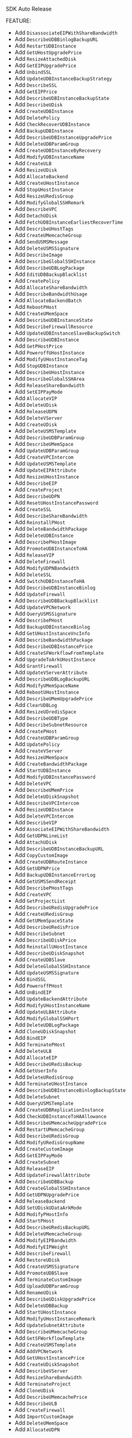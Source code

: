 SDK Auto Release

FEATURE:

- Add `DisassociateEIPWithShareBandwidth`
- Add `DescribeUDBBinlogBackupURL`
- Add `RestartUDBInstance`
- Add `GetUHostUpgradePrice`
- Add `ResizeAttachedDisk`
- Add `GetEIPUpgradePrice`
- Add `UnbindSSL`
- Add `UpdateUDBInstanceBackupStrategy`
- Add `DescribeSSL`
- Add `GetEIPPrice`
- Add `DescribeUDBInstanceBackupState`
- Add `DescribeUDisk`
- Add `CreateUDBInstance`
- Add `DeletePolicy`
- Add `CheckRecoverUDBInstance`
- Add `BackupUDBInstance`
- Add `DescribeUDBInstanceUpgradePrice`
- Add `DeleteUDBParamGroup`
- Add `CreateUDBInstanceByRecovery`
- Add `ModifyUDBInstanceName`
- Add `CreateULB`
- Add `ResizeUDisk`
- Add `AllocateBackend`
- Add `CreateUHostInstance`
- Add `StopUHostInstance`
- Add `ResizeURedisGroup`
- Add `ModifyGlobalSSHRemark`
- Add `DescribeVPC`
- Add `DetachUDisk`
- Add `FetchUDBInstanceEarliestRecoverTime`
- Add `DescribeUHostTags`
- Add `CreateUMemcacheGroup`
- Add `SendUSMSMessage`
- Add `DeleteUSMSSignature`
- Add `DescribeImage`
- Add `DescribeGlobalSSHInstance`
- Add `DescribeUDBLogPackage`
- Add `EditUDBBackupBlacklist`
- Add `CreatePolicy`
- Add `AllocateShareBandwidth`
- Add `DescribeBandwidthUsage`
- Add `AllocateBackendBatch`
- Add `RebootPHost`
- Add `CreateUMemSpace`
- Add `DescribeUDBInstanceState`
- Add `DescribeFirewallResource`
- Add `UpdateUDBInstanceSlaveBackupSwitch`
- Add `DescribeUDBInstance`
- Add `GetPHostPrice`
- Add `PoweroffUHostInstance`
- Add `ModifyUHostInstanceTag`
- Add `StopUDBInstance`
- Add `DescribeUHostInstance`
- Add `DescribeGlobalSSHArea`
- Add `ReleaseShareBandwidth`
- Add `SetEIPPayMode`
- Add `AllocateVIP`
- Add `DeleteUDisk`
- Add `ReleaseUDPN`
- Add `DeleteVServer`
- Add `CreateUDisk`
- Add `DeleteUSMSTemplate`
- Add `DescribeUDBParamGroup`
- Add `DescribeUMemSpace`
- Add `UpdateUDBParamGroup`
- Add `CreateVPCIntercom`
- Add `UpdateUSMSTemplate`
- Add `UpdateEIPAttribute`
- Add `ResizeUHostInstance`
- Add `DescribeEIP`
- Add `CreateProject`
- Add `DescribeUDPN`
- Add `ResetUHostInstancePassword`
- Add `CreateSSL`
- Add `DescribeShareBandwidth`
- Add `ReinstallPHost`
- Add `DeleteBandwidthPackage`
- Add `DeleteUDBInstance`
- Add `DescribePHostImage`
- Add `PromoteUDBInstanceToHA`
- Add `ReleaseVIP`
- Add `DeleteFirewall`
- Add `ModifyUDPNBandwidth`
- Add `DeleteSSL`
- Add `SwitchUDBInstanceToHA`
- Add `DescribeUDBInstanceBinlog`
- Add `UpdateFirewall`
- Add `DescribeUDBBackupBlacklist`
- Add `UpdateVPCNetwork`
- Add `QueryUSMSSignature`
- Add `DescribePHost`
- Add `BackupUDBInstanceBinlog`
- Add `GetUHostInstanceVncInfo`
- Add `DescribeBandwidthPackage`
- Add `DescribeUDBInstancePrice`
- Add `CreateSFWorkflowFromTemplate`
- Add `UpgradeToArkUHostInstance`
- Add `GrantFirewall`
- Add `UpdateVServerAttribute`
- Add `DescribeUDBLogBackupURL`
- Add `ModifyUMemSpaceName`
- Add `RebootUHostInstance`
- Add `DescribeUMemUpgradePrice`
- Add `ClearUDBLog`
- Add `ResizeUDredisSpace`
- Add `DescribeUDBType`
- Add `DescribeSubnetResource`
- Add `CreatePHost`
- Add `CreateUDBParamGroup`
- Add `UpdatePolicy`
- Add `CreateVServer`
- Add `ResizeUMemSpace`
- Add `CreateBandwidthPackage`
- Add `StartUDBInstance`
- Add `ModifyUDBInstancePassword`
- Add `DeleteVPC`
- Add `DescribeUMemPrice`
- Add `DeleteUDiskSnapshot`
- Add `DescribeVPCIntercom`
- Add `ResizeUDBInstance`
- Add `DeleteVPCIntercom`
- Add `DescribeVIP`
- Add `AssociateEIPWithShareBandwidth`
- Add `GetUDPNLineList`
- Add `AttachUDisk`
- Add `DescribeUDBInstanceBackupURL`
- Add `CopyCustomImage`
- Add `CreateUDBRouteInstance`
- Add `GetUDPNPrice`
- Add `BackupUDBInstanceErrorLog`
- Add `GetUSMSSendReceipt`
- Add `DescribePHostTags`
- Add `CreateVPC`
- Add `GetProjectList`
- Add `DescribeURedisUpgradePrice`
- Add `CreateURedisGroup`
- Add `GetUMemSpaceState`
- Add `DescribeURedisPrice`
- Add `DescribeSubnet`
- Add `DescribeUDiskPrice`
- Add `ReinstallUHostInstance`
- Add `DescribeUDiskSnapshot`
- Add `CreateUDBSlave`
- Add `DeleteGlobalSSHInstance`
- Add `UpdateUSMSSignature`
- Add `BindSSL`
- Add `PoweroffPHost`
- Add `UnBindEIP`
- Add `UpdateBackendAttribute`
- Add `ModifyUHostInstanceName`
- Add `UpdateULBAttribute`
- Add `ModifyGlobalSSHPort`
- Add `DeleteUDBLogPackage`
- Add `CloneUDiskSnapshot`
- Add `BindEIP`
- Add `TerminatePHost`
- Add `DeleteULB`
- Add `AllocateEIP`
- Add `DescribeURedisBackup`
- Add `GetUserInfo`
- Add `DeleteURedisGroup`
- Add `TerminateUHostInstance`
- Add `DescribeUDBInstanceBinlogBackupState`
- Add `DeleteSubnet`
- Add `QueryUSMSTemplate`
- Add `CreateUDBReplicationInstance`
- Add `CheckUDBInstanceToHAAllowance`
- Add `DescribeUMemcacheUpgradePrice`
- Add `RestartUMemcacheGroup`
- Add `DescribeURedisGroup`
- Add `ModifyURedisGroupName`
- Add `CreateCustomImage`
- Add `GetEIPPayMode`
- Add `CreateSubnet`
- Add `ReleaseEIP`
- Add `UpdateFirewallAttribute`
- Add `DescribeUDBBackup`
- Add `CreateGlobalSSHInstance`
- Add `GetUDPNUpgradePrice`
- Add `ReleaseBackend`
- Add `SetUDiskUDataArkMode`
- Add `ModifyPHostInfo`
- Add `StartPHost`
- Add `DescribeURedisBackupURL`
- Add `DeleteUMemcacheGroup`
- Add `ModifyEIPBandwidth`
- Add `ModifyEIPWeight`
- Add `DescribeFirewall`
- Add `RestoreUDisk`
- Add `CreateUSMSSignature`
- Add `PromoteUDBSlave`
- Add `TerminateCustomImage`
- Add `UploadUDBParamGroup`
- Add `RenameUDisk`
- Add `DescribeUDiskUpgradePrice`
- Add `DeleteUDBBackup`
- Add `StartUHostInstance`
- Add `ModifyUHostInstanceRemark`
- Add `UpdateSubnetAttribute`
- Add `DescribeUMemcacheGroup`
- Add `GetSFWorkflowTemplate`
- Add `CreateUSMSTemplate`
- Add `AddVPCNetwork`
- Add `GetUHostInstancePrice`
- Add `CreateUDiskSnapshot`
- Add `DescribeVServer`
- Add `ResizeShareBandwidth`
- Add `TerminateProject`
- Add `CloneUDisk`
- Add `DescribeUMemcachePrice`
- Add `DescribeULB`
- Add `CreateFirewall`
- Add `ImportCustomImage`
- Add `DeleteUMemSpace`
- Add `AllocateUDPN`



